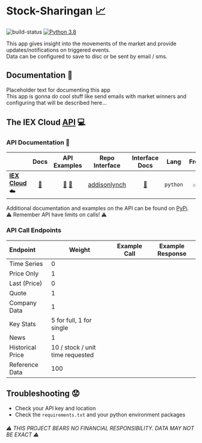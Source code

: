 # Stock-Sharingan :chart_with_upwards_trend:

![build-status](https://travis-ci.com/XDwightsBeetsX/stock-sharingan.svg?branch=master)
[![Python 3.8](https://img.shields.io/badge/python-3.8-blue.svg)](https://www.python.org/downloads/release/python-380/)

This app gives insight into the movements of the market and provide updates/notifications on triggered events.  
Data can be configured to save to disc or be sent by email / sms.  

## Documentation :book:
Placeholder text for documenting this app  
This app is gonna do cool stuff like send emails with market winners
and configuring that will be described here...

## The IEX Cloud [API](https://en.wikipedia.org/wiki/Application_programming_interface) :computer:

### API Documentation :book:
||Docs|API Examples|Repo Interface|Interface Docs|Lang|Free|
|:--|:-:|:-:|:-:|:-:|:-:|:-:|
|[**IEX Cloud**](https://iexcloud.io/):cloud:|[:book:](https://iexcloud.io/docs/api)|[:pencil:](https://github.com/addisonlynch/iexfinance#common-usage-examples) [:pencil:](https://github.com/addisonlynch/iex-examples)|[addisonlynch](https://github.com/addisonlynch/iexfinance)|[:book:](https://addisonlynch.github.io/iexfinance/stable/stocks.html#)|`python`|:white_check_mark:|

Additional documentation and examples on the API can be found on [PyPi](https://pypi.org/project/iexfinance/).  
:warning: Remember API have limits on calls! :warning:  

### API Call Endpoints
|Endpoint|Weight|Example Call|Example Response|
|:--|---|:-:|:-:|
|Time Series|0| | |
|Price Only|1| | |
|Last (Price)|0| | |
|Quote|1| | |
|Company Data|1| | |
|Key Stats|5 for full, 1 for single| | |
|News|1| | |
|Historical Price|10 / stock / unit time requested| | |
|Reference Data|100| | |

## Troubleshooting :worried:
- Check your API key and location
- Check the `requirements.txt` and your python environment packages

###### :warning: THIS PROJECT BEARS NO FINANCIAL RESPONSIBILITY. DATA MAY NOT BE EXACT :warning:

